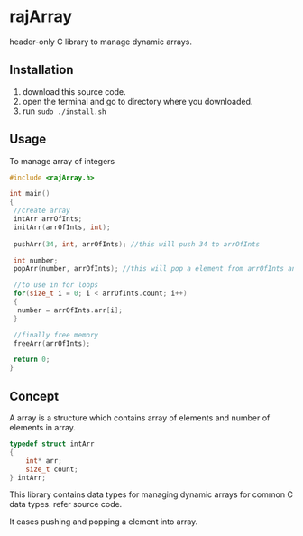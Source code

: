# rajArray
header-only C library to manage dynamic arrays.

## Installation
1. download this source code.
2. open the terminal and go to directory where you downloaded.
3. run ``` sudo ./install.sh ```

## Usage
To manage array of integers
```c
#include <rajArray.h>

int main()
{
 //create array
 intArr arrOfInts;
 initArr(arrOfInts, int);
 
 pushArr(34, int, arrOfInts); //this will push 34 to arrOfInts

 int number;
 popArr(number, arrOfInts); //this will pop a element from arrOfInts and store it in number

 //to use in for loops
 for(size_t i = 0; i < arrOfInts.count; i++)
 {
  number = arrOfInts.arr[i];
 }

 //finally free memory
 freeArr(arrOfInts);

 return 0;
}
```
## Concept
A array is a structure which contains array of elements and number of elements in array.
```c
typedef struct intArr
{
    int* arr;
    size_t count;
} intArr;
```
This library contains data types for managing dynamic arrays for common C data types. refer source code.

It eases pushing and popping a element into array.
